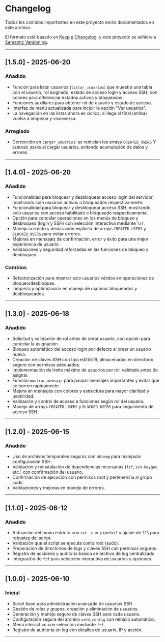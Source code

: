 # Changelog

Todos los cambios importantes en este proyecto serán documentados en este archivo.

El formato está basado en [Keep a Changelog](https://keepachangelog.com/en/1.1.0/),
y este proyecto se adhiere a [Semantic Versioning](https://semver.org/spec/v2.0.0.html).

---

## [1.5.0] - 2025-06-20

### Añadido
- Función para listar usuarios (`listar_usuarios`) que muestra una tabla con el usuario, rol asignado, estado de acceso login y acceso SSH, con colores para diferenciar estados activos y bloqueados.
- Funciones auxiliares para obtener rol de usuario y estado de acceso.
- Interfaz de menú actualizada para incluir la opción "Ver usuarios".
- La navegación en las listas ahora es ciclica, si llega al final (arriba) vuelve a empezar y visceversa.

### Arreglado
- Corrección en `cargar_usuarios`: se reinician los arrays `CREATED_USERS` Y `BLOCKED_USERS` al cargar usuarios, evitando acumulación de datos y errores.

---

## [1.4.0] - 2025-06-20

### Añadido
- Funcionalidad para bloquear y desbloquear acceso login del servidor, mostrando solo usuarios activos o bloqueados respectivamente.
- Funcionalidad para bloquear y desbloquear acceso SSH, mostrando solo usuarios con acceso habilitado o bloqueado respectivamente.
- Opción para cancelar operaciones en los menús de bloqueo y desbloqueo (login y SSH) con selección interactiva mediante `fzf`.
- Manejo correcto y declaración explícita de arrays `CREATED_USERS` y `BLOCKED_USERS` para evitar errores.
- Mejoras en mensajes de confirmación, error y éxito para una mejor experiencia de usuario.
- Validaciones y seguridad reforzadas en las funciones de bloqueo y desbloqueo.

### Cambios
- Refactorización para mostrar solo usuarios válidos en operaciones de bloqueo/desbloqueo.
- Limpieza y optimización en manejo de usuarios bloqueados y desbloqueados.

---

## [1.3.0] - 2025-06-18

### Añadido
- Solicitud y validación de rol antes de crear usuario, con opción para cancelar la asignación.
- Bloqueo automático del acceso login por defecto al crear un usuario nuevo.
- Creación de claves SSH con tipo ed25519, almacenadas en directorio seguro con permisos adecuados.
- Implementación de límite máximo de usuarios por rol, validado antes de asignar.
- Función `mostrar_mensaje` para pausar mensajes importantes y evitar que se borren rápidamente.
- Mejora en mensajes con colores y estructura para mayor claridad y usabilidad.
- Validación y control de acceso a funciones según rol del usuario.
- Manejo de arrays `CREATED_USERS` y `BLOCKED_USERS` para seguimiento de acceso SSH.

---

## [1.2.0] - 2025-06-15

### Añadido
- Uso de archivos temporales seguros con `mktemp` para manipular configuración SSH.
- Validación y reinstalación de dependencias necesarias (`fzf`, `ssh-keygen`, etc.) con confirmación del usuario.
- Confirmación de ejecución con permisos root y pertenencia al grupo sudo.
- Validaciones y mejoras en manejo de errores.

---

## [1.1.0] - 2025-06-12

### Añadido
- Activación del modo estricto con `set -euo pipefail` y ajuste de `IFS` para robustez del script.
- Validación que el script se ejecuta como root (sudo).
- Preparación de directorios de logs y claves SSH con permisos seguros.
- Registro de acciones y auditoría básica en archivo de log centralizado.
- Integración de `fzf` para selección interactiva de usuarios y opciones.

---

## [1.0.0] - 2025-06-10

### Inicial
- Script base para administración avanzada de usuarios SSH.
- Gestión de roles y grupos, creación y eliminación de usuarios.
- Generación y manejo seguro de claves SSH para cada usuario.
- Configuración segura del archivo `sshd_config` con reinicio automático.
- Menú interactivo con selección mediante `fzf`.
- Registro de auditoría en log con detalles de usuario, IP y acción.

---
